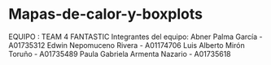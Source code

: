 # Mapas-de-calor-y-boxplots
EQUIPO : TEAM 4 FANTASTIC 
Integrantes del equipo: 
Abner Palma García - A01735312 
Edwin Nepomuceno Rivera - A01174706 
Luis Alberto Mirón Toruño - A01735489 
Paula Gabriela Armenta Nazario - A01735618
